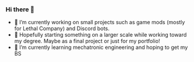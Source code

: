 ### Hi there 👋

<!--
**sleeplesskyru/sleeplesskyru** is a ✨ _special_ ✨ repository because its `README.md` (this file) appears on your GitHub profile.

Here are some ideas to get you started:

- 🔭 I’m currently working on ...
- 🌱 I’m currently learning ...
- 👯 I’m looking to collaborate on ...
- 🤔 I’m looking for help with ...
- 💬 Ask me about ...
- 📫 How to reach me: ...
- 😄 Pronouns: ...
- ⚡ Fun fact: ...
-->

- 🔭 I’m currently working on small projects such as game mods (mostly for Lethal Company) and Discord bots.
- 📆 Hopefully starting something on a larger scale while working toward my degree. Maybe as a final project or just for my portfolio!
- 🌱 I’m currently learning mechatronic engineering and hoping to get my BS
